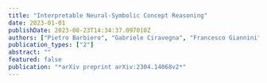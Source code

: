 ```yaml
---
title: "Interpretable Neural-Symbolic Concept Reasoning"
date: 2023-01-01
publishDate: 2023-08-23T14:34:37.097010Z
authors: ["Pietro Barbiero", "Gabriele Ciravegna", "Francesco Giannini", "Mateo Espinosa Zarlenga", "Lucie Charlotte Magister", "Alberto Tonda", "Pietro Lio", "Frederic Precioso", "Mateja Jamnik", "Giuseppe Marra"]
publication_types: ["2"]
abstract: ""
featured: false
publication: "*arXiv preprint arXiv:2304.14068v2*"
---
```


